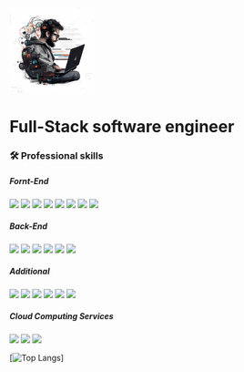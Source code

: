 <img src="https://raw.githubusercontent.com/lotsoftick/lotsoftick/main/grid_0.webp" width="150"/>

# 

# Full-Stack software engineer

### :hammer_and_wrench: Professional skills
##### Fornt-End

<img src="https://img.shields.io/badge/-React-454443?style=for-the-badge&logo=react" /> <img src="https://img.shields.io/badge/-Next.js-454443?style=for-the-badge&logo=next.js" /> 
<img src="https://img.shields.io/badge/-Vue.js-454443?style=for-the-badge&logo=vue.js" /> 
<img src="https://img.shields.io/badge/-Redux-454443?style=for-the-badge&logo=Redux" /> 
<img src="https://img.shields.io/badge/-React Router-454443?style=for-the-badge&logo=ReactRouter" />
<img src="https://img.shields.io/badge/-Tailwind-454443?style=for-the-badge&logo=tailwindcss" />
<img src="https://img.shields.io/badge/-bootstrap-454443?style=for-the-badge&logo=bootstrap" />
<img src="https://img.shields.io/badge/-SASS-454443?style=for-the-badge&logo=sass" />

##### Back-End

<img src="https://img.shields.io/badge/-Node.js-454443?style=for-the-badge&logo=node.js" /> <img src="https://img.shields.io/badge/-Express.js-454443?style=for-the-badge&logo=express" />
<img src="https://img.shields.io/badge/-swagger-454443?style=for-the-badge&logo=swagger" />
<img src="https://img.shields.io/badge/-MongoDB-454443?style=for-the-badge&logo=mongodb" /> 
<img src="https://img.shields.io/badge/-MySQL-454443?style=for-the-badge&logo=mysql&logoColor=add0ff" />
<img src="https://img.shields.io/badge/-PostgreSQL-454443?style=for-the-badge&logo=postgresql&logoColor=add0ff" />

##### Additional

<img src="https://img.shields.io/badge/-Docker-454443?style=for-the-badge&logo=docker" /> <img src="https://img.shields.io/badge/-Kubernetes-454443?style=for-the-badge&logo=kubernetes" />
<img src="https://img.shields.io/badge/-NGINX-454443?style=for-the-badge&logo=nginx" />
<img src="https://img.shields.io/badge/-HELM-454443?style=for-the-badge&logo=helm" />
<img src="https://img.shields.io/badge/-GitLab CI/CD-454443?style=for-the-badge&logo=gitlab" /> 
<img src="https://img.shields.io/badge/-GitHub Actions-454443?style=for-the-badge&logo=github" />


##### Cloud Computing Services
<img src="https://img.shields.io/static/v1?label=AWS&logo=amazon&labelColor=454443&color=4f626a&style=for-the-badge&message=S3, Cloud Front, Simple Email Services, Lambda functions, Elastic Kubernetes Service, Identity and Access Management, EC2" />
<img src="https://img.shields.io/static/v1?label=GCE&logo=googlecloud&labelColor=454443&color=4f626a&style=for-the-badge&message=API services, Identity and Access Management, Container Registry, Kubernetes Engine, Cloud Storage" />
<img src="https://img.shields.io/static/v1?label=DigitalOcean&logo=digitalocean&labelColor=454443&color=4f626a&style=for-the-badge&message=All services" />

[![Top Langs](https://github-readme-stats.vercel.app/api/top-langs/?username=lotsoftick&layout=compact&theme=onedark)]

<!--
(https://github.com/anuraghazra/github-readme-stats)

<img src="https://img.shields.io/badge/-DigitalOcean: All Services-454443?style=for-the-badge&logo=digitalocean" />
<img src="https://img.shields.io/badge/-GCE: API services, Identity and Access Management, Container Registry, Kubernetes Engine, Cloud Storage-454443?style=for-the-badge&logo=googlecloud" />
<img src="https://img.shields.io/badge/-AWS: S3, Cloud Front, Simple Email Services, Lambda functions, Elastic Kubernetes Service, Identity and Access Management, EC2-454443?style=for-the-badge&logo=amazon" />
**lotsoftick/lotsoftick** is a ✨ _special_ ✨ repository because its `README.md` (this file) appears on your GitHub profile.

Here are some ideas to get you started:

- 🔭 I’m currently working on ...
- 🌱 I’m currently learning ...
- 👯 I’m looking to collaborate on ...
- 🤔 I’m looking for help with ...
- 💬 Ask me about ...
- 📫 How to reach me: ...
- 😄 Pronouns: ...
- ⚡ Fun fact: ...
-->
